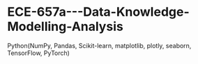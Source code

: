 # ECE-657a---Data-Knowledge-Modelling-Analysis
Python(NumPy, Pandas, Scikit-learn, matplotlib, plotly, seaborn, TensorFlow, PyTorch)
